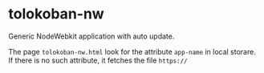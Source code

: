 # tolokoban-nw
Generic NodeWebkit application with auto update.

The page `tolokoban-nw.html` look for the attribute `app-name` in local storare.
If there is no such attribute, it fetches the file `https://`
